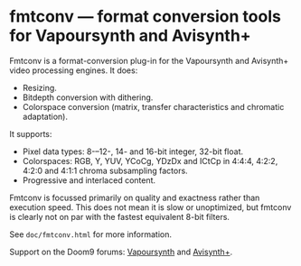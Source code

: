 ﻿fmtconv — format conversion tools for Vapoursynth and Avisynth+
===============================================================

Fmtconv is a format-conversion plug-in for the Vapoursynth and Avisynth+ video processing engines.
It does:
* Resizing.
* Bitdepth conversion with dithering.
* Colorspace conversion (matrix, transfer characteristics and chromatic adaptation).

It supports:
* Pixel data types: 8-–12-, 14- and 16-bit integer, 32-bit float.
* Colorspaces: RGB, Y, YUV, YCoCg, YDzDx and ICtCp in 4:4:4, 4:2:2, 4:2:0 and 4:1:1 chroma subsampling factors.
* Progressive and interlaced content.

Fmtconv is focussed primarily on quality and exactness rather than execution speed.
This does not mean it is slow or unoptimized, but fmtconv is clearly not on par with the fastest equivalent 8-bit filters.

See `doc/fmtconv.html` for more information.

Support on the Doom9 forums: [Vapoursynth](http://forum.doom9.org/showthread.php?t=166504) and [Avisynth+](https://forum.doom9.org/showthread.php?t=183139).
